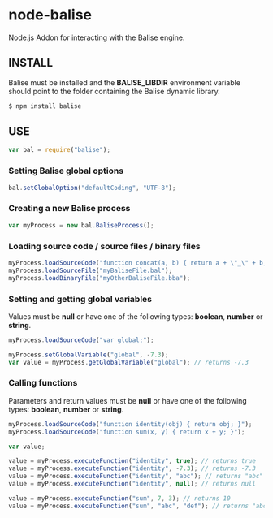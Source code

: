# node-balise

Node.js Addon for interacting with the Balise engine.

## INSTALL

Balise must be installed and the **BALISE_LIBDIR** environment variable should point to the folder containing the Balise dynamic library.

```bash
$ npm install balise
```

## USE

```js
var bal = require("balise");
```

### Setting Balise global options

```js
bal.setGlobalOption("defaultCoding", "UTF-8");
```

### Creating a new Balise process

```js
var myProcess = new bal.BaliseProcess();
```

### Loading source code / source files / binary files

```js
myProcess.loadSourceCode("function concat(a, b) { return a + \"_\" + b; }");
myProcess.loadSourceFile("myBaliseFile.bal");
myProcess.loadBinaryFile("myOtherBaliseFile.bba");
```

### Setting and getting global variables

Values must be **null** or have one of the following types: **boolean**, **number** or **string**.

```js
myProcess.loadSourceCode("var global;");

myProcess.setGlobalVariable("global", -7.3);
var value = myProcess.getGlobalVariable("global"); // returns -7.3
```

### Calling functions

Parameters and return values must be **null** or have one of the following types: **boolean**, **number** or **string**.

```js
myProcess.loadSourceCode("function identity(obj) { return obj; }");
myProcess.loadSourceCode("function sum(x, y) { return x + y; }");

var value;

value = myProcess.executeFunction("identity", true); // returns true
value = myProcess.executeFunction("identity", -7.3); // returns -7.3
value = myProcess.executeFunction("identity", "abc"); // returns "abc"
value = myProcess.executeFunction("identity", null); // returns null

value = myProcess.executeFunction("sum", 7, 3); // returns 10
value = myProcess.executeFunction("sum", "abc", "def"); // returns "abcdef"
```

